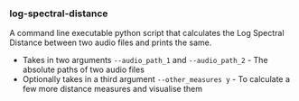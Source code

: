 ### log-spectral-distance


A command line executable python script that calculates the Log Spectral Distance between two audio files and prints the same.

* Takes in two arguments `--audio_path_1` and `--audio_path_2` - The absolute paths of two audio files
* Optionally takes in a third argument `--other_measures y` - To calculate a few more distance measures and visualise them
